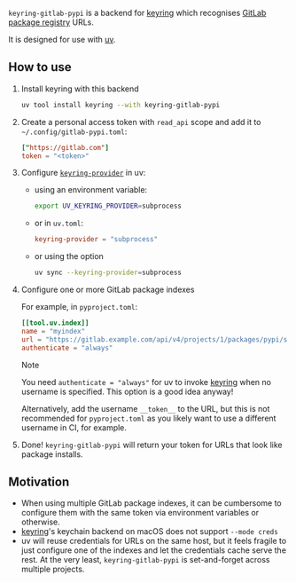 `keyring-gitlab-pypi` is a backend for [keyring] which recognises [GitLab package registry] URLs.

It is designed for use with [uv].

## How to use

1.  Install keyring with this backend

    ```bash
    uv tool install keyring --with keyring-gitlab-pypi
    ```

2.  Create a personal access token with `read_api` scope and add it to `~/.config/gitlab-pypi.toml`:

    ```toml
    ["https://gitlab.com"]
    token = "<token>"
    ```

3.  Configure [`keyring-provider`] in uv:

    - using an environment variable:

      ```bash
      export UV_KEYRING_PROVIDER=subprocess
      ```

    - or in `uv.toml`:

      ```toml
      keyring-provider = "subprocess"
      ```

    - or using the option

      ```bash
      uv sync --keyring-provider=subprocess
      ```

4.  Configure one or more GitLab package indexes

    For example, in `pyproject.toml`:

    ```toml
    [[tool.uv.index]]
    name = "myindex"
    url = "https://gitlab.example.com/api/v4/projects/1/packages/pypi/simple"
    authenticate = "always"
    ```

    > [!NOTE]
    > You need `authenticate = "always"` for uv to invoke [keyring] when no
    > username is specified. This option is a good idea anyway!
    >
    > Alternatively, add the username `__token__` to the URL, but this is not
    > recommended for `pyproject.toml` as you likely want to use a different
    > username in CI, for example.

5.  Done! `keyring-gitlab-pypi` will return your token for URLs that look like package installs.

## Motivation

- When using multiple GitLab package indexes, it can be cumbersome to configure them with the same token via environment variables or otherwise.
- [keyring]'s keychain backend on macOS does not support `--mode creds`
- uv will reuse credentials for URLs on the same host, but it feels fragile to just configure one of the indexes and let the credentials cache serve the rest. At the very least, `keyring-gitlab-pypi` is set-and-forget across multiple projects.

[keyring]: https://pypi.org/project/keyring/
[GitLab package registry]: https://docs.gitlab.com/user/packages/pypi_repository/#authenticate-with-the-gitlab-package-registry
[uv]: https://docs.astral.sh/uv/
[`keyring-provider`]: https://docs.astral.sh/uv/reference/settings/#keyring-provider
